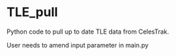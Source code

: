 # TLE_pull
Python code to pull up to date TLE data from CelesTrak.  

User needs to amend input parameter in main.py 
